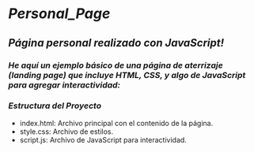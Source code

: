 # **_Personal_Page_**

## **_Página personal realizado con JavaScript!_**

### **_He aquí un ejemplo básico de una página de aterrizaje (landing page) que incluye HTML, CSS, y algo de JavaScript para agregar interactividad:_**

### **_Estructura del Proyecto_**

- index.html: Archivo principal con el contenido de la página.
- style.css: Archivo de estilos.
- script.js: Archivo de JavaScript para interactividad.
